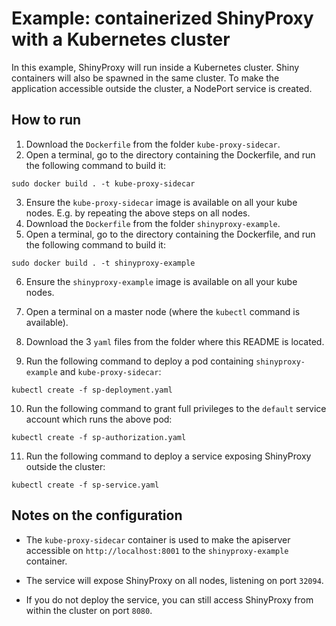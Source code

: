 # Example: containerized ShinyProxy with a Kubernetes cluster

In this example, ShinyProxy will run inside a Kubernetes cluster. Shiny containers will also be spawned
in the same cluster. To make the application accessible outside the cluster, a NodePort service is created.

## How to run

1. Download the `Dockerfile` from the folder `kube-proxy-sidecar`.
2. Open a terminal, go to the directory containing the Dockerfile, and run the following command to build it:

`sudo docker build . -t kube-proxy-sidecar`

3. Ensure the `kube-proxy-sidecar` image is available on all your kube nodes. E.g. by repeating the above steps on all nodes.
4. Download the `Dockerfile` from the folder `shinyproxy-example`.
5. Open a terminal, go to the directory containing the Dockerfile, and run the following command to build it:

`sudo docker build . -t shinyproxy-example`

6. Ensure the `shinyproxy-example` image is available on all your kube nodes.
7. Open a terminal on a master node (where the `kubectl` command is available).

8. Download the 3 `yaml` files from the folder where this README is located. 
9. Run the following command to deploy a pod containing `shinyproxy-example` and `kube-proxy-sidecar`:

`kubectl create -f sp-deployment.yaml`

10. Run the following command to grant full privileges to the `default` service account which runs the above pod:

`kubectl create -f sp-authorization.yaml`

11. Run the following command to deploy a service exposing ShinyProxy outside the cluster:

`kubectl create -f sp-service.yaml`

## Notes on the configuration

* The `kube-proxy-sidecar` container is used to make the apiserver accessible on `http://localhost:8001` to the `shinyproxy-example` container.

* The service will expose ShinyProxy on all nodes, listening on port `32094`.

* If you do not deploy the service, you can still access ShinyProxy from within the cluster on port `8080`.